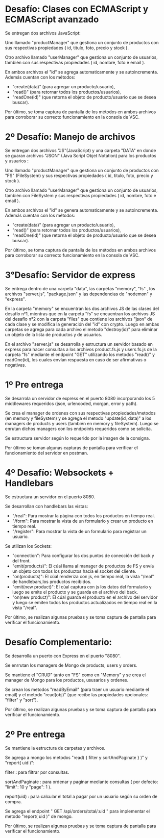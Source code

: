 # Desafío:  Clases con ECMAScript y ECMAScript avanzado

Se entregan dos archivos JavaScript:

 Uno llamado "productManager" que gestiona un conjunto de productos con sus respectivas propiedades ( id, titulo, foto, precio y stock ).

 Otro archivo llamado "userManager" que gestiona un conjunto de usuarios, también con sus respectivas propiedades ( id, nombre, foto e email ).

En ambos archivos el "id" se agrega automaticamente y se autoincrementa. Además cuentan con los métodos:

- "create(data)" (para agregar un producto/usuario),
- "read()" (para retornar todos los productos/usuarios),
- "readOne(id)" (que retorna el objeto de producto/usuario que se desea buscar).

Por último, se toma captura de pantalla de los métodos en ambos archivos para corroborar su correcto funcionamiento en la consola de VSC.

# 2º Desafío: Manejo de archivos

Se entregan dos archivos "JS"(JavaScript) y una carpeta "DATA" en donde se guaran archivos "JSON" (Java Script Objet Notation) para los productos y usuarios :

 Uno llamado "productManager" que gestiona un conjunto de productos con "FS" (FileSystem) y sus respectivas propiedades ( id, titulo, foto, precio y stock ).

 Otro archivo llamado "userManager" que gestiona un conjunto de usuarios, también con FileSystem y sus respectivas propiedades ( id, nombre, foto e email ).

En ambos archivos el "id" se genera automaticamente y se autoincrementa. Además cuentan con los métodos:

- "create(data)" (para agregar un producto/usuario),
- "read()" (para retornar todos los productos/usuarios),
- "readOne(id)" (que retorna el objeto de producto/usuario que se desea buscar).

Por último, se toma captura de pantalla de los métodos en ambos archivos para corroborar su correcto funcionamiento en la consola de VSC.

# 3°Desafío:  Servidor de express

Se entrega dentro de una carpeta "data", las carpetas "memory", "fs" , los archivos "server.js", "package.json" y las dependencias de "nodemon" y "express".

En la carpeta "memory" se encuentran los dos archivos JS de las clases del desafío n°1, mientras que en la carpeta "fs" se encuentran los archivos JS del desafío n°2 con la carpeta "files" que contiene los archivos "json" de cada clase y se modifica la generación del "id" con crypto. Luego en ambas carpetas se agrega para cada archivo el metodo "destroy(id)" para eliminar un objeto de la lista de productos y de usuarios.

En el archivo "server.js" se desarrolla y estructura un servidor basado en express para hacer consultas a los archivos product.fs.js y users.fs.js de la carpeta "fs" mediante el endpoint "GET" utilizando los metodos "read()" y readOne(id), los cuales envían respuesta en caso de ser afirmativas o negativas.

# 1º Pre entrega

Se desarrola  un servidor de express en el puerto 8080 incorporando los 5 middlewares requeridos (json, urlencoded, morgan, error y path).

Se crea el manager de ordenes con sus respectivas propiedades/metodos (en memory y fileSystem) y se agrega el metodo "update(id, data)" a los managers de products y users (también en memory y fileSystem). Luego se enrutan dichos managers con los endpoints requeridos como se solicita.

Se estructura servidor según lo requerido por la imagen de la consigna.

Por último se toman algunas capturas de pantalla para verificar el funcionamiento del servidor en postman.

# 4º Desafío: Websockets + Handlebars

Se estructura un servidor en el puerto 8080.

Se desarrollan con handlebars las vistas:

- "/real": Para mostrar la página con todos los productos en tiempo real.
- "/form": Para mostrar la vista de un formulario y crear un producto en tiempo real.
- "/register": Para mostrar la vista  de un formulario para registrar un usuario.

Se utilizan los Sockets:

- "connection": Para configurar los dos puntos de conección del back y del front.
- "emit(products)": El cúal llama al manager de productos de FS y envía un objeto con todos los productos hacía el socket del cliente.
- "on(products)": El cúal renderiza con js, en tiempo real, la vista "/real" de handlebars,los productos recibidos.
- "emit(new product)": El cúal captura con js los datos del formulario y luego se emite el producto y se guarda en el archivo del back.
- "on(new product)": El cúal guarda el producto en el archivo del servidor y luego se emiten todos los productos actualizados en tiempo real en la vista "/real".

Por último, se realizan algunas pruebas y se toma captura de pantalla para verificar el funcionamiento.

# Desafío Complementario:

Se desarrolla un puerto con Express en el puerto "8080".

Se enrrutan los managers de Mongo de products, users y orders.

Se mantiene el "CRUD" tanto en "FS" como en "Memory" y se crea el manager de Mongo para los productos, ususarios y ordenes.

Se crean los metodos "readByEmail" (para traer un usuario mediante el email) y el metodo "read(obj)" (que recibe las propiedades opcionales: "filter" y "sort").

Por último, se realizan algunas pruebas y se toma captura de pantalla para verificar el funcionamiento.

# 2º Pre entrega

Se mantiene la estructura de carpetas y archivos.

Se agrega a mongo los metodos "read( { filter y sortAndPaginate } )" y "report( uid )":

filter : para filtrar por consultas.

sortAndPaginate : para ordenar y paginar mediante consultas ( por defecto: "limit": 10 y "page": 1 ).

report(uid) : para calcular el total a pagar por un usuario según su orden de compra.

Se agrega el endpoint " GET /api/orders/total/:uid " para implementar el metodo "report( uid )" de mongo.

Por último, se realizan algunas pruebas y se toma captura de pantalla para verificar el funcionamiento.
